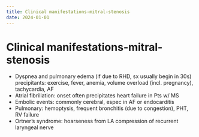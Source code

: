 ```yaml
---
title: Clinical manifestations-mitral-stenosis
date: 2024-01-01
---
```

# Clinical manifestations-mitral-stenosis


* Dyspnea and pulmonary edema (if due to RHD, sx usually begin in 30s) precipitants: exercise, fever, anemia, volume overload (incl. pregnancy), tachycardia, AF
* Atrial fibrillation: onset often precipitates heart failure in Pts w/ MS
* Embolic events: commonly cerebral, espec in AF or endocarditis
* Pulmonary: hemoptysis, frequent bronchitis (due to congestion), PHT, RV failure
* Ortner’s syndrome: hoarseness from LA compression of recurrent laryngeal nerve
